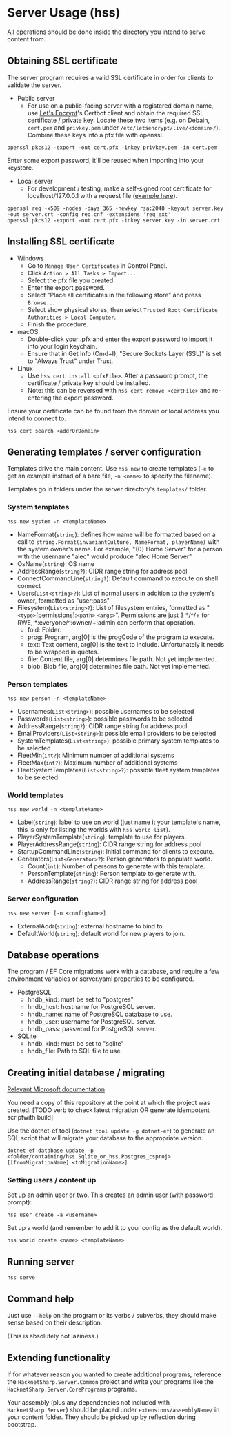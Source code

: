 # Server Usage (hss)

All operations should be done inside the directory you intend to
serve content from.

## Obtaining SSL certificate

The server program requires a valid SSL certificate in order for clients to validate the server.

* Public server
  - For use on a public-facing server with a registered domain name,
use [Let's Encrypt](https://letsencrypt.org/)'s Certbot client and
obtain the required SSL certificate / private key. Locate these two
items (e.g. on Debain, `cert.pem` and `privkey.pem` under
`/etc/letsencrypt/live/<domain>/`). Combine these keys into a pfx file
with openssl.

`openssl pkcs12 -export -out cert.pfx -inkey privkey.pem -in cert.pem`

Enter some export password, it'll be reused when importing into your
keystore.

* Local server
  - For development / testing, make a self-signed root certificate for
localhost/127.0.0.1 with a request file
([example here](examplereq.cnf)).

```
openssl req -x509 -nodes -days 365 -newkey rsa:2048 -keyout server.key -out server.crt -config req.cnf -extensions 'req_ext'
openssl pkcs12 -export -out cert.pfx -inkey server.key -in server.crt
```

## Installing SSL certificate

* Windows
  - Go to `Manage User Certificates` in Control Panel.
  - Click `Action > All Tasks > Import...`.
  - Select the pfx file you created.
  - Enter the export password.
  - Select "Place all certificates in the following store" and press `Browse...`
  - Select show physical stores, then select `Trusted Root Certificate Authorities > Local Computer`.
  - Finish the procedure.
* macOS
  - Double-click your .pfx and enter the export password to import it
  into your login keychain.
  - Ensure that in Get Info (Cmd+I), "Secure Sockets Layer (SSL)" is set to "Always Trust" under Trust.
* Linux
  - Use `hss cert install <pfxFile>`. After a password prompt, the certificate / private key should be installed.
  - Note: this can be reversed with `hss cert remove <certFile>` and re-entering the export password.

Ensure your certificate can be found from the domain or local address
you intend to connect to.

`hss cert search <addrOrDomain>`

## Generating templates / server configuration

Templates drive the main content. Use `hss new` to create
templates (`-e` to get an example instead of a bare file, `-n <name>`
to specify the filename).

Templates go in folders under the server directory's `templates/`
folder.

### System templates

`hss new system -n <templateName>`

* NameFormat(`string`): defines how name will be formatted based on a
call to `string.Format(invariantCulture, NameFormat, playerName)` with
the system owner's name. For example, "{0} Home Server" for a person
with the username "alec" would produce "alec Home Server"
* OsName(`string`): OS name
* AddressRange(`string?`): CIDR range string for address pool
* ConnectCommandLine(`string?`): Default command to execute on shell connect
* Users(`List<string>?`): List of normal users in addition to the system's owner, formatted as "user:pass"
* Filesystem(`List<string>?`): List of filesystem entries, formatted as
"`<type>`[permissions]:`<path>` `<args>`". Permissions are just 3 */^/+ for
RWE, *:everyone/^:owner/+:admin can perform that operation.
  - fold: Folder.
  - prog: Program, arg[0] is the progCode of the program to execute.
  - text: Text content, arg[0] is the text to include. Unfortunately 
  it needs to be wrapped in quotes.
  - file: Content file, arg[0] determines file path. Not yet 
  implemented.
  - blob: Blob file, arg[0] determines file path. Not yet implemented.

### Person templates

`hss new person -n <templateName>`

* Usernames(`List<string>`): possible usernames to be selected
* Passwords(`List<string>`): possible passwords to be selected
* AddressRange(`string?`): CIDR range string for address pool
* EmailProviders(`List<string>`): possible email providers to be 
selected
* SystemTemplates(`List<string>`): possible primary system templates 
to be selected
* FleetMin(`int?`): Minimum number of additional systems
* FleetMax(`int?`): Maximum number of additional systems
* FleetSystemTemplates(`List<string>?`): possible fleet system
templates to be selected

### World templates

`hss new world -n <templateName>`

* Label(`string`): label to use on world (just name it your template's
name, this is only for listing the worlds with `hss world list`).
* PlayerSystemTemplate(`string`): template to use for players.
* PlayerAddressRange(`string`): CIDR range string for address pool
* StartupCommandLine(`string`): Initial command for clients to execute.
* Generators(`List<Generator>?`): Person generators to populate world.
  - Count(`int`): Number of persons to generate with this template.
  - PersonTemplate(`string`): Person template to generate with.
  - AddressRange(`string?`): CIDR range string for address pool

### Server configuration

`hss new server [-n <configName>]`

* ExternalAddr(`string`): external hostname to bind to.
* DefaultWorld(`string`): default world for new players to join.

## Database operations

The program / EF Core migrations work with a database, and require a
few environment variables or server.yaml properties to be configured.

* PostgreSQL
  - hndb_kind: must be set to "postgres"
  - hndb_host: hostname for PostgreSQL server.
  - hndb_name: name of PostgreSQL database to use.
  - hndb_user: username for PostgreSQL server.
  - hndb_pass: password for PostgreSQL server.
* SQLite
  - hndb_kind: must be set to "sqlite"
  - hndb_file: Path to SQL file to use.

## Creating initial database / migrating

[Relevant Microsoft documentation](https://docs.microsoft.com/en-us/ef/core/managing-schemas/migrations/applying)

You need a copy of this repository at the point at which the project
was created. [TODO verb to check latest migration OR generate 
idempotent scriptwith build]

Use the dotnet-ef tool
(`dotnet tool update -g dotnet-ef`) to generate an SQL script that
will migrate your database to the appropriate version.

`dotnet ef database update -p <folder/containing/hss.Sqlite_or_hss.Postgres_csproj> [[fromMigrationName] <toMigrationName>]`

### Setting users / content up

Set up an admin user or two. This creates an admin user (with
password prompt):

`hss user create -a <username>`

Set up a world (and remember to add it to your config as the default
world).

`hss world create <name> <templateName>`

## Running server

`hss serve`

## Command help

Just use `--help` on the program or its verbs / subverbs, they should
make sense based on their description.

(This is absolutely not laziness.)

## Extending functionality

If for whatever reason you wanted to create additional programs,
reference the `HacknetSharp.Server.Common` project and write your
programs like the `HacknetSharp.Server.CorePrograms` programs.

Your assembly (plus any dependencies not included with
`HacknetSharp.Server`) should be placed under
`extensions/assemblyName/` in your content folder. They should be
picked up by reflection during bootstrap.